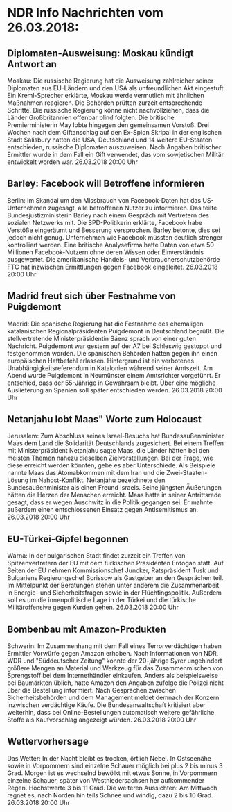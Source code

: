# NDR Info Nachrichten vom 26.03.2018:


## Diplomaten-Ausweisung: Moskau kündigt Antwort an
Moskau: Die russische Regierung hat die Ausweisung zahlreicher seiner Diplomaten aus EU-Ländern und den USA als unfreundlichen Akt eingestuft. Ein Kreml-Sprecher erklärte, Moskau werde vermutlich mit ähnlichen Maßnahmen reagieren. Die Behörden prüften zurzeit entsprechende Schritte. Die russische Regierung könne nicht nachvollziehen, dass die Länder Großbritannien offenbar blind folgten. Die britische Premierministerin May lobte hingegen den gemeinsamen Vorstoß. Drei Wochen nach dem Giftanschlag auf den Ex-Spion Skripal in der englischen Stadt Salisbury hatten die USA, Deutschland und 14 weitere EU-Staaten entschieden, russische Diplomaten auszuweisen. Nach Angaben britischer Ermittler wurde in dem Fall ein Gift verwendet, das vom sowjetischen Militär entwickelt worden war. 26.03.2018 20:00 Uhr 

## Barley: Facebook will Betroffene informieren
Berlin: Im Skandal um den Missbrauch von Facebook-Daten hat das US-Unternehmen zugesagt, alle betroffenen Nutzer zu informieren. Das teilte Bundesjustizministerin Barley nach einem Gespräch mit Vertretern des sozialen Netzwerks mit. Die SPD-Politikerin erklärte, Facebook habe Verstöße eingeräumt und Besserung versprochen. Barley betonte, dies sei jedoch nicht genug. Unternehmen wie Facebook müssten deutlich strenger kontrolliert werden. Eine britische Analysefirma hatte Daten von etwa 50 Millionen Facebook-Nutzern ohne deren Wissen oder Einverständnis ausgewertet. Die amerikanische Handels- und Verbraucherschutzbehörde FTC hat inzwischen Ermittlungen gegen Facebook eingeleitet. 26.03.2018 20:00 Uhr 

## Madrid freut sich über Festnahme von Puigdemont
Madrid: Die spanische Regierung hat die Festnahme des ehemaligen katalanischen Regionalpräsidenten Puigdemont in Deutschland begrüßt. Die stellvertretende Ministerpräsidentin Sáenz sprach von einer guten Nachricht. Puigdemont war gestern auf der A7 bei Schleswig gestoppt und festgenommen worden. Die spanischen Behörden hatten gegen ihn einen europäischen Haftbefehl erlassen. Hintergrund ist ein verbotenes Unabhängigkeitsreferendum in Katalonien während seiner Amtszeit. Am Abend wurde Puigdemont in Neumünster einem Amtsrichter vorgeführt. Er entschied, dass der 55-Jährige in Gewahrsam bleibt. Über eine mögliche Auslieferung an Spanien soll später entschieden werden. 26.03.2018 20:00 Uhr 

## Netanjahu lobt Maas" Worte zum Holocaust
Jerusalem: Zum Abschluss seines Israel-Besuchs hat Bundesaußenminister Maas dem Land die Solidarität Deutschlands zugesichert. Bei einem Treffen mit Ministerpräsident Netanjahu sagte Maas, die Länder hätten bei den meisten Themen nahezu dieselben Zielvorstellungen. Bei der Frage, wie diese erreicht werden könnten, gebe es aber Unterschiede. Als Beispiele nannte Maas das Atomabkommen mit dem Iran und die Zwei-Staaten-Lösung im Nahost-Konflikt. Netanjahu bezeichnete den Bundesaußenminister als einen Freund Israels. Seine jüngsten Äußerungen hätten die Herzen der Menschen erreicht. Maas hatte in seiner Antrittsrede gesagt, dass er wegen Auschwitz in die Politik gegangen sei. Er mahnte außerdem einen entschlossenen Einsatz gegen Antisemitismus an. 26.03.2018 20:00 Uhr 

## EU-Türkei-Gipfel begonnen
Warna: In der bulgarischen Stadt findet zurzeit ein Treffen von Spitzenvertretern der EU mit dem türkischen Präsidenten Erdogan statt. Auf Seiten der EU nehmen Kommissionschef Juncker, Ratspräsident Tusk und Bulgariens Regierungschef Borissow als Gastgeber an den Gesprächen teil. Im Mittelpunkt der Beratungen stehen unter anderem die Zusammenarbeit in Energie- und Sicherheitsfragen sowie in der Flüchtingspolitik. Außerdem soll es um die innenpolitische Lage in der Türkei und die türkische Militäroffensive gegen Kurden gehen. 26.03.2018 20:00 Uhr 

## Bombenbau mit Amazon-Produkten
Schwerin: Im Zusammenhang mit dem Fall eines Terrorverdächtigen haben Ermittler Vorwürfe gegen Amazon erhoben. Nach Informationen von NDR, WDR und "Süddeutscher Zeitung" konnte der 20-jährige Syrer ungehindert größere Mengen an Material und Werkzeug für das Zusammenmischen von Sprengstoff bei dem Internethändler einkaufen. Anders als beispielsweise bei Baumärkten üblich, hatte Amazon den Angaben zufolge die Polizei nicht über die Bestellung informiert. Nach Gesprächen zwischen Sicherheitsbehörden und dem Management meldet demnach der Konzern inzwischen verdächtige Käufe. Die Bundesanwaltschaft kritisiert aber weiterhin, dass bei Online-Bestellungen automatisch weitere gefährliche Stoffe als Kaufvorschlag angezeigt würden. 26.03.2018 20:00 Uhr 

## Wettervorhersage
Das Wetter: In der Nacht bleibt es trocken, örtlich Nebel. In Ostseenähe sowie in Vorpommern sind einzelne Schauer möglich bei plus 2 bis minus 3 Grad. Morgen ist es wechselnd bewölkt mit etwas Sonne, in Vorpommern einzelne Schauer, später von Westniedersachsen her aufkommender Regen. Höchstwerte 3 bis 11 Grad. Die weiteren Aussichten: Am Mittwoch regnet es, nach Norden hin teils Schnee und windig, dazu 2 bis 10 Grad. 26.03.2018 20:00 Uhr 
